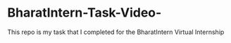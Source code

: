 # BharatIntern-Task-Video-
This repo is my task that I completed for the BharatIntern Virtual Internship 

